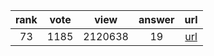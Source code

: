 
| rank | vote | view | answer | url |
|:-:|:-:|:-:|:-:|:-:|
|73|1185|2120638|19| [url](http://stackoverflow.com/questions/455612/limiting-floats-to-two-decimal-points) |
